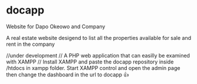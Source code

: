# docapp
Website for Dapo Okeowo  and Company

A real estate website desigend to list all the properties available for sale and rent in the company

//under development 
// A PHP web application that can easilly be examined with XAMPP
// Install XAMPP and paste the docapp repository inside /htdocs in xampp folder. Start XAMPP control and open the admin page then change the dashboard in the url to docapp 👍
